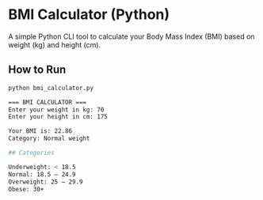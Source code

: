 # BMI Calculator (Python)

A simple Python CLI tool to calculate your Body Mass Index (BMI) based on weight (kg) and height (cm).

## How to Run
```bash
python bmi_calculator.py

=== BMI CALCULATOR ===
Enter your weight in kg: 70
Enter your height in cm: 175

Your BMI is: 22.86
Category: Normal weight

## Categories

Underweight: < 18.5
Normal: 18.5 – 24.9
Overweight: 25 – 29.9
Obese: 30+

